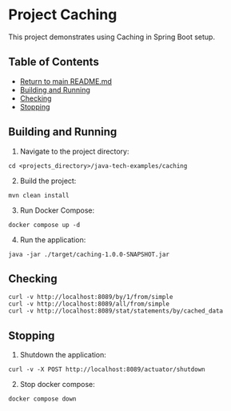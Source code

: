 # Project Caching

This project demonstrates using Caching in Spring Boot setup.

## Table of Contents

* [Return to main README.md](../README.md#project-java-tech-examples)
* [Building and Running](#building-and-running)
* [Checking](#checking)
* [Stopping](#stopping)

## Building and Running

1. Navigate to the project directory:

```
cd <projects_directory>/java-tech-examples/caching
```

2. Build the project:

```
mvn clean install
```

3. Run Docker Compose:

```
docker compose up -d
```

4. Run the application:

```
java -jar ./target/caching-1.0.0-SNAPSHOT.jar
```

## Checking

```
curl -v http://localhost:8089/by/1/from/simple
curl -v http://localhost:8089/all/from/simple
curl -v http://localhost:8089/stat/statements/by/cached_data
```

## Stopping

1. Shutdown the application:

```
curl -v -X POST http://localhost:8089/actuator/shutdown
```

2. Stop docker compose:

```
docker compose down
```